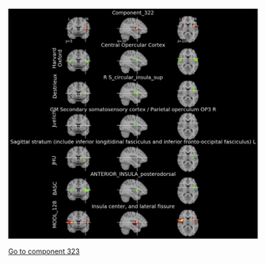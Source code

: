 


![322](preliminary/322.jpg "Component 322")

[Go to component 323](https://parietal-inria.github.io/MODL_atlas/1024/323 "Component 323")